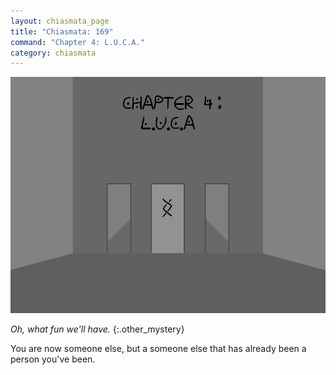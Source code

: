 ```yaml
---
layout: chiasmata_page
title: "Chiasmata: 169"
command: "Chapter 4: L.U.C.A."
category: chiasmata
---
```


![169](/chiasmata/images/narrative/168.gif)

*Oh, what fun we'll have.* 
{:.other_mystery}

You are now someone else, but a someone else that has already been a person you've been.